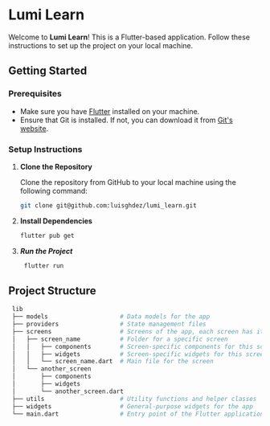 # Lumi Learn

Welcome to **Lumi Learn**! This is a Flutter-based application. Follow these instructions to set up the project on your local machine.

## Getting Started

### Prerequisites

- Make sure you have [Flutter](https://flutter.dev/docs/get-started/install) installed on your machine.
- Ensure that Git is installed. If not, you can download it from [Git's website](https://git-scm.com/downloads).

### Setup Instructions

1. **Clone the Repository**

   Clone the repository from GitHub to your local machine using the following command:

   ```bash
   git clone git@github.com:luisghdez/lumi_learn.git

2. **Install Dependencies**
   ```bash
   flutter pub get

3. ***Run the Project***
   ```bash
    flutter run

## Project Structure
   ```bash
    lib
    ├── models                    # Data models for the app
    ├── providers                 # State management files
    ├── screens                   # Screens of the app, each screen has its own folder
    │   ├── screen_name           # Folder for a specific screen
    │   │   ├── components        # Screen-specific components for this screen, made up of widgets
    │   │   ├── widgets           # Screen-specific widgets for this screen
    │   │   └── screen_name.dart  # Main file for the screen
    │   └── another_screen
    │       ├── components
    │       ├── widgets
    │       └── another_screen.dart
    ├── utils                     # Utility functions and helper classes
    ├── widgets                   # General-purpose widgets for the app
    └── main.dart                 # Entry point of the Flutter application





